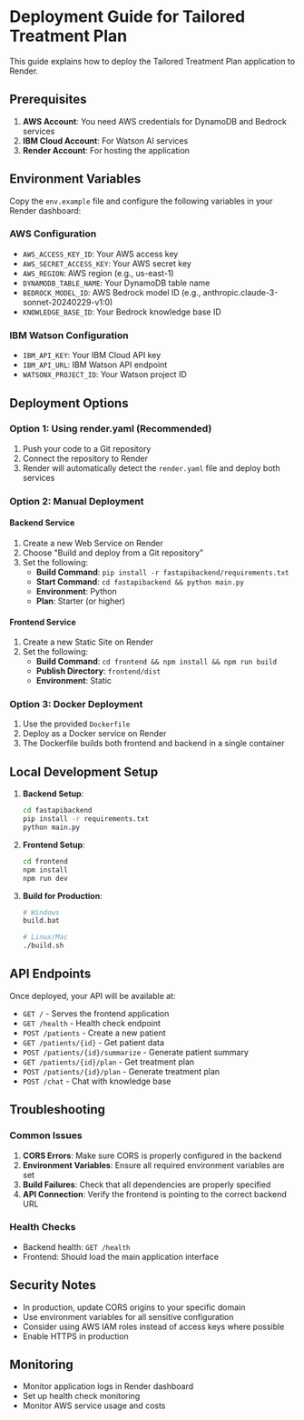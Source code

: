 # Deployment Guide for Tailored Treatment Plan

This guide explains how to deploy the Tailored Treatment Plan application to Render.

## Prerequisites

1. **AWS Account**: You need AWS credentials for DynamoDB and Bedrock services
2. **IBM Cloud Account**: For Watson AI services
3. **Render Account**: For hosting the application

## Environment Variables

Copy the `env.example` file and configure the following variables in your Render dashboard:

### AWS Configuration
- `AWS_ACCESS_KEY_ID`: Your AWS access key
- `AWS_SECRET_ACCESS_KEY`: Your AWS secret key
- `AWS_REGION`: AWS region (e.g., us-east-1)
- `DYNAMODB_TABLE_NAME`: Your DynamoDB table name
- `BEDROCK_MODEL_ID`: AWS Bedrock model ID (e.g., anthropic.claude-3-sonnet-20240229-v1:0)
- `KNOWLEDGE_BASE_ID`: Your Bedrock knowledge base ID

### IBM Watson Configuration
- `IBM_API_KEY`: Your IBM Cloud API key
- `IBM_API_URL`: IBM Watson API endpoint
- `WATSONX_PROJECT_ID`: Your Watson project ID

## Deployment Options

### Option 1: Using render.yaml (Recommended)

1. Push your code to a Git repository
2. Connect the repository to Render
3. Render will automatically detect the `render.yaml` file and deploy both services

### Option 2: Manual Deployment

#### Backend Service
1. Create a new Web Service on Render
2. Choose "Build and deploy from a Git repository"
3. Set the following:
   - **Build Command**: `pip install -r fastapibackend/requirements.txt`
   - **Start Command**: `cd fastapibackend && python main.py`
   - **Environment**: Python
   - **Plan**: Starter (or higher)

#### Frontend Service
1. Create a new Static Site on Render
2. Set the following:
   - **Build Command**: `cd frontend && npm install && npm run build`
   - **Publish Directory**: `frontend/dist`
   - **Environment**: Static

### Option 3: Docker Deployment

1. Use the provided `Dockerfile`
2. Deploy as a Docker service on Render
3. The Dockerfile builds both frontend and backend in a single container

## Local Development Setup

1. **Backend Setup**:
   ```bash
   cd fastapibackend
   pip install -r requirements.txt
   python main.py
   ```

2. **Frontend Setup**:
   ```bash
   cd frontend
   npm install
   npm run dev
   ```

3. **Build for Production**:
   ```bash
   # Windows
   build.bat
   
   # Linux/Mac
   ./build.sh
   ```

## API Endpoints

Once deployed, your API will be available at:
- `GET /` - Serves the frontend application
- `GET /health` - Health check endpoint
- `POST /patients` - Create a new patient
- `GET /patients/{id}` - Get patient data
- `POST /patients/{id}/summarize` - Generate patient summary
- `GET /patients/{id}/plan` - Get treatment plan
- `POST /patients/{id}/plan` - Generate treatment plan
- `POST /chat` - Chat with knowledge base

## Troubleshooting

### Common Issues

1. **CORS Errors**: Make sure CORS is properly configured in the backend
2. **Environment Variables**: Ensure all required environment variables are set
3. **Build Failures**: Check that all dependencies are properly specified
4. **API Connection**: Verify the frontend is pointing to the correct backend URL

### Health Checks

- Backend health: `GET /health`
- Frontend: Should load the main application interface

## Security Notes

- In production, update CORS origins to your specific domain
- Use environment variables for all sensitive configuration
- Consider using AWS IAM roles instead of access keys where possible
- Enable HTTPS in production

## Monitoring

- Monitor application logs in Render dashboard
- Set up health check monitoring
- Monitor AWS service usage and costs
